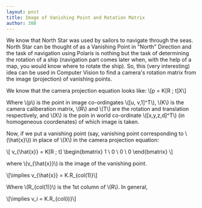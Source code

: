 ```yaml
---
layout: post
title: Image of Vanishing Point and Rotation Matrix
author: 308
---
```


We know that North Star was used by sailors to navigate through the seas. North Star can be thought of as a Vanishing Point in "North" Direction and the task of navigation using Polaris is nothing but the task of determining the rotation of a ship (navigation part comes later when, with the help of a map, you would know where to rotate the ship). So, this (very interesting) idea can be used in Computer Vision to find a camera's rotation matrix from the image (projection) of vanishing points.

We know that the camera projection equation looks like:
\\[p = K[R \; t]X\\]

Where \\(p\\) is the point in image co-ordingates \\([u, v,1]^T\\), \\(K\\) is the camera caliberation matrix, \\(R\\) and \\(T\\) are the rotation and translation respectively, and \\(X\\) is the poin in world co-ordinate \\([x,y,z,d]^T\\) (in homogeneous coordenates) of which image is taken.

Now, if we put a vanishing point (say, vanishing point corresponding to \\(\hat{x}\\)) in place of \\(X\\) in the camera projection equation:

\\[ v_{\hat{x}} = K[R \; t] \begin{bmatrix} 1 \\ 
0 \\ 
0 \\ 
0 \end{bmatrix} \\]

where \\(v_{\hat{x}}\\) is the image of the vanishing point.

\\[\implies v_{\hat{x}} = K.R_{col(1)}\\]

Where \\(R_{col(1)}\\) is the 1st column of \\(R\\). In general,

\\[\implies v_i = K.R_{col(i)}\\]